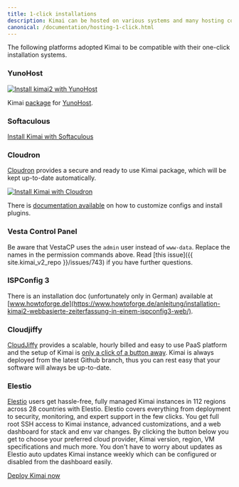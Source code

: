 ```yaml
---
title: 1-click installations
description: Kimai can be hosted on various systems and many hosting companies support 1-click installations for Kimai directly.  
canonical: /documentation/hosting-1-click.html
---
```


The following platforms adopted Kimai to be compatible with their one-click installation systems.

### YunoHost

[![Install kimai2 with YunoHost](https://install-app.yunohost.org/install-with-yunohost.png)](https://install-app.yunohost.org/?app=kimai2)

Kimai [package](https://github.com/YunoHost-Apps/kimai2_ynh) for [YunoHost](https://yunohost.org).

### Softaculous

[Install Kimai with Softaculous](https://www.softaculous.com/apps/others/Kimai)

### Cloudron

[Cloudron](https://cloudron.io) provides a secure and ready to use Kimai package, which will be kept up-to-date automatically.

[![Install Kimai with Cloudron](https://cloudron.io/img/button32.png)](https://cloudron.io/button.html?app=org.kimai.cloudronapp)

There is [documentation available](https://docs.cloudron.io/apps/kimai/) on how to customize configs and install plugins.

### Vesta Control Panel

Be aware that VestaCP uses the `admin` user instead of `www-data`. Replace the names in the permission commands above.
Read [this issue]({{ site.kimai_v2_repo }}/issues/743) if you have further questions.

### ISPConfig 3

There is an installation doc (unfortunately only in German) available at [www.howtoforge.de](https://www.howtoforge.de/anleitung/installation-kimai2-webbasierte-zeiterfassung-in-einem-ispconfig3-web/).

### Cloudjiffy
[CloudJiffy](https://cloudjiffy.com/) provides a scalable, hourly billed and easy to use PaaS platform and the setup of Kimai is [only a click of a button away](https://cloudjiffy.com/blog/solutions/one-click-solutions/kimai-time-tracking-on-cloudjiffy). Kimai is always deployed from the latest Github branch, thus you can rest easy that your software will always be up-to-date.

### Elestio
[Elestio](https://elest.io/) users get hassle-free, fully managed Kimai instances in 112 regions across 28 countries with Elestio. Elestio covers everything from deployment to security, monitoring, and expert support in the few clicks.
You get full root SSH access to Kimai instance, advanced customizations, and a web dashboard for stack and env var changes. By clicking the button below you get to choose your preferred cloud provider, Kimai version, region, VM specifications and much more. You don't have to worry about updates as Elestio auto updates Kimai instance weekly which can be configured or disabled from the dashboard easily.

[Deploy Kimai now](https://elest.io/open-source/kimai)
